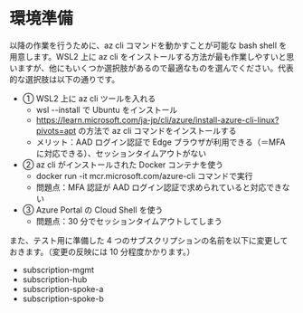 # 環境準備

以降の作業を行うために、az cli コマンドを動かすことが可能な bash shell を用意します。WSL2 上に az cli をインストールする方法が最も作業しやすいと思いますが、他にもいくつか選択肢があるので最適なものを選んでください。代表的な選択肢は以下の通りです。

- ① WSL2 上に az cli ツールを入れる
  - wsl --install で Ubuntu をインストール
  - https://learn.microsoft.com/ja-jp/cli/azure/install-azure-cli-linux?pivots=apt の方法で az cli コマンドをインストールする
  - メリット：AAD ログイン認証で Edge ブラウザが利用できる（＝MFA に対応できる）、セッションタイムアウトがない
- ② az cli がインストールされた Docker コンテナを使う
  - docker run -it mcr.microsoft.com/azure-cli コマンドで実行
  - 問題点：MFA 認証が AAD ログイン認証で求められていると対応できない
- ③ Azure Portal の Cloud Shell を使う
  - 問題点：30 分でセッションタイムアウトしてしまう

また、テスト用に準備した 4 つのサブスクリプションの名前を以下に変更しておきます。（変更の反映には 10 分程度かかります。）

- subscription-mgmt
- subscription-hub
- subscription-spoke-a
- subscription-spoke-b
